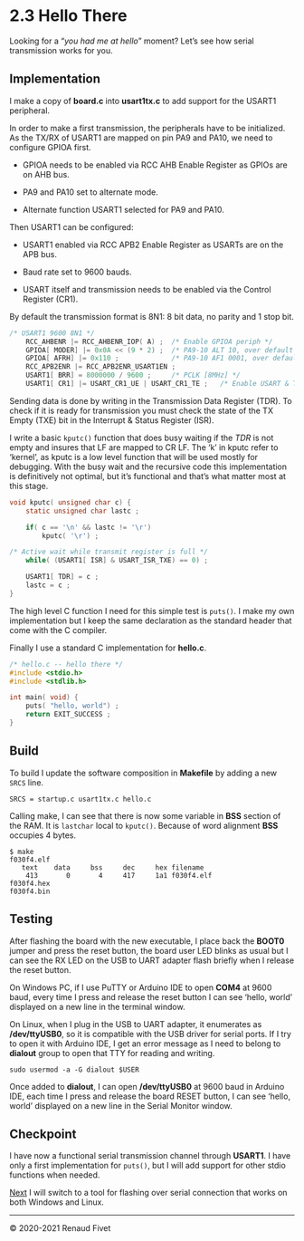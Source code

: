 # 2.3 Hello There

Looking for a “_you had me at hello_” moment? Let’s see how serial
transmission works for you.

## Implementation

I make a copy of **board.c** into **usart1tx.c** to add support for the USART1
peripheral.

In order to make a first transmission, the peripherals have to be
initialized. As the TX/RX of USART1 are mapped on pin PA9 and PA10, we
need to configure GPIOA first.

- GPIOA needs to be enabled via RCC AHB Enable Register as GPIOs are on
AHB bus.

- PA9 and PA10 set to alternate mode.

- Alternate function USART1 selected for PA9 and PA10.

Then USART1 can be configured:

- USART1 enabled via RCC APB2 Enable Register as USARTs are on the APB
bus.

- Baud rate set to 9600 bauds.

- USART itself and transmission needs to be enabled via the Control
Register (CR1).

By default the transmission format is 8N1: 8 bit data, no parity and 1
stop bit.

```c
/* USART1 9600 8N1 */
    RCC_AHBENR |= RCC_AHBENR_IOP( A) ;  /* Enable GPIOA periph */
    GPIOA[ MODER] |= 0x0A << (9 * 2) ;  /* PA9-10 ALT 10, over default 00 */
    GPIOA[ AFRH] |= 0x110 ;             /* PA9-10 AF1 0001, over default 0000 */
    RCC_APB2ENR |= RCC_APB2ENR_USART1EN ;
    USART1[ BRR] = 8000000 / 9600 ;     /* PCLK [8MHz] */
    USART1[ CR1] |= USART_CR1_UE | USART_CR1_TE ;   /* Enable USART & Tx */
```

Sending data is done by writing in the Transmission Data Register (TDR).
To check if it is ready for transmission you must check the state of the
TX Empty (TXE) bit in the Interrupt & Status Register (ISR).

I write a basic `kputc()` function that does busy waiting if the *TDR* is
not empty and insures that LF are mapped to CR LF. The ‘k’ in kputc
refer to ‘kernel’, as kputc is a low level function that will be used
mostly for debugging. With the busy wait and the recursive code this
implementation is definitively not optimal, but it’s functional and
that’s what matter most at this stage.

```c
void kputc( unsigned char c) {
    static unsigned char lastc ;

    if( c == '\n' && lastc != '\r')
        kputc( '\r') ;

/* Active wait while transmit register is full */
    while( (USART1[ ISR] & USART_ISR_TXE) == 0) ;

    USART1[ TDR] = c ;
    lastc = c ;
}
```

The high level C function I need for this simple test is `puts()`. I make
my own implementation but I keep the same declaration as the standard
header that come with the C compiler.

Finally I use a standard C implementation for **hello.c**.

```c
/* hello.c -- hello there */
#include <stdio.h>
#include <stdlib.h>

int main( void) {
    puts( "hello, world") ;
    return EXIT_SUCCESS ;
}
```

## Build

To build I update the software composition in **Makefile** by adding a new
`SRCS` line.

`SRCS = startup.c usart1tx.c hello.c`

Calling make, I can see that there is now some variable in **BSS** section
of the RAM. It is `lastchar` local to `kputc()`. Because of word alignment
**BSS** occupies 4 bytes.

```
$ make
f030f4.elf
   text    data     bss     dec     hex filename
    413       0       4     417     1a1 f030f4.elf
f030f4.hex
f030f4.bin
```

## Testing

After flashing the board with the new executable, I place back the
**BOOT0** jumper and press the reset button, the board user LED blinks
as usual but I can see the RX LED on the USB to UART adapter flash
briefly when I release the reset button.

On Windows PC, if I use PuTTY or Arduino IDE to open **COM4** at 9600
baud, every time I press and release the reset button I can see ‘hello,
world’ displayed on a new line in the terminal window.

On Linux, when I plug in the USB to UART adapter, it enumerates as
**/dev/ttyUSB0**, so it is compatible with the USB driver for serial
ports. If I try to open it with Arduino IDE, I get an error message as I
need to belong to **dialout** group to open that TTY for reading and
writing.

`sudo usermod -a -G dialout $USER`

Once added to **dialout**, I can open **/dev/ttyUSB0** at 9600 baud in Arduino
IDE, each time I press and release the board RESET button, I can see
‘hello, world’ displayed on a new line in the Serial Monitor window.

## Checkpoint

I have now a functional serial transmission channel through **USART1**. I
have only a first implementation for `puts()`, but I will add support for
other stdio functions when needed.

[Next]( https://warehouse.motd.org/?page_id=578) I will switch to a tool for flashing over serial connection that
works on both Windows and Linux.

___
© 2020-2021 Renaud Fivet
